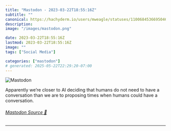 ```yaml
---
title: "Mastodon - 2023-03-22T18:55:16Z"
subtitle: ""
canonical: https://hachyderm.io/users/mweagle/statuses/110068453669504679
description:
image: "/images/mastodon.png"

date: 2023-03-22T18:55:16Z
lastmod: 2023-03-22T18:55:16Z
image: ""
tags: ["Social Media"]

categories: ["mastodon"]
# generated: 2025-05-22T22:29:20-07:00
---
```

![Mastodon](/images/mastodon.png)

<p>Apparently we’re closer to AI deciding that humans do not need to have a conversation than we are to proposing times when humans could have a conversation.</p>


###### [Mastodon Source 🐘](https://hachyderm.io/@mweagle/110068453669504679)

___

